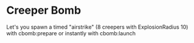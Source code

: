# Creeper Bomb

Let's you spawn a timed "airstrike" (8 creepers with ExplosionRadius 10) with cbomb:prepare or instantly with cbomb:launch